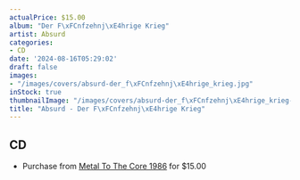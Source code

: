 ```yaml
---
actualPrice: $15.00
album: "Der F\xFCnfzehnj\xE4hrige Krieg"
artist: Absurd
categories:
- CD
date: '2024-08-16T05:29:02'
draft: false
images:
- "/images/covers/absurd-der_f\xFCnfzehnj\xE4hrige_krieg.jpg"
inStock: true
thumbnailImage: "/images/covers/absurd-der_f\xFCnfzehnj\xE4hrige_krieg-thumb.jpg"
title: "Absurd - Der F\xFCnfzehnj\xE4hrige Krieg"
---
```


## CD
* Purchase from [Metal To The Core 1986](https://metaltothecore1986.com/shop/absurd-der-funfzehnjahrige-krieg-digipak-cd/) for $15.00

